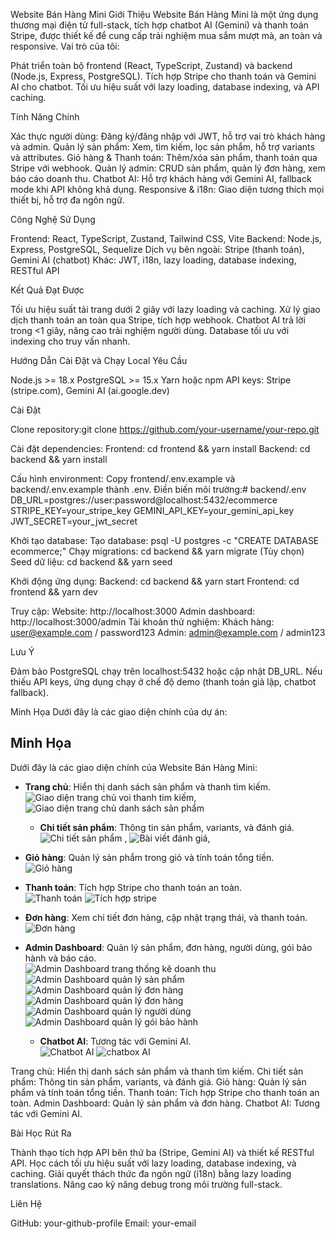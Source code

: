 Website Bán Hàng Mini
Giới Thiệu
Website Bán Hàng Mini là một ứng dụng thương mại điện tử full-stack, tích hợp chatbot AI (Gemini) và thanh toán Stripe, được thiết kế để cung cấp trải nghiệm mua sắm mượt mà, an toàn và responsive.
Vai trò của tôi:

Phát triển toàn bộ frontend (React, TypeScript, Zustand) và backend (Node.js, Express, PostgreSQL).
Tích hợp Stripe cho thanh toán và Gemini AI cho chatbot.
Tối ưu hiệu suất với lazy loading, database indexing, và API caching.

Tính Năng Chính

Xác thực người dùng: Đăng ký/đăng nhập với JWT, hỗ trợ vai trò khách hàng và admin.
Quản lý sản phẩm: Xem, tìm kiếm, lọc sản phẩm, hỗ trợ variants và attributes.
Giỏ hàng & Thanh toán: Thêm/xóa sản phẩm, thanh toán qua Stripe với webhook.
Quản lý admin: CRUD sản phẩm, quản lý đơn hàng, xem báo cáo doanh thu.
Chatbot AI: Hỗ trợ khách hàng với Gemini AI, fallback mode khi API không khả dụng.
Responsive & i18n: Giao diện tương thích mọi thiết bị, hỗ trợ đa ngôn ngữ.

Công Nghệ Sử Dụng

Frontend: React, TypeScript, Zustand, Tailwind CSS, Vite
Backend: Node.js, Express, PostgreSQL, Sequelize
Dịch vụ bên ngoài: Stripe (thanh toán), Gemini AI (chatbot)
Khác: JWT, i18n, lazy loading, database indexing, RESTful API

Kết Quả Đạt Được

Tối ưu hiệu suất tải trang dưới 2 giây với lazy loading và caching.
Xử lý giao dịch thanh toán an toàn qua Stripe, tích hợp webhook.
Chatbot AI trả lời trong <1 giây, nâng cao trải nghiệm người dùng.
Database tối ưu với indexing cho truy vấn nhanh.

Hướng Dẫn Cài Đặt và Chạy Local
Yêu Cầu

Node.js >= 18.x
PostgreSQL >= 15.x
Yarn hoặc npm
API keys: Stripe (stripe.com), Gemini AI (ai.google.dev)

Cài Đặt

Clone repository:git clone https://github.com/your-username/your-repo.git

Cài đặt dependencies:
Frontend: cd frontend && yarn install
Backend: cd backend && yarn install

Cấu hình environment:
Copy frontend/.env.example và backend/.env.example thành .env.
Điền biến môi trường:# backend/.env
DB_URL=postgres://user:password@localhost:5432/ecommerce
STRIPE_KEY=your_stripe_key
GEMINI_API_KEY=your_gemini_api_key
JWT_SECRET=your_jwt_secret

Khởi tạo database:
Tạo database: psql -U postgres -c "CREATE DATABASE ecommerce;"
Chạy migrations: cd backend && yarn migrate
(Tùy chọn) Seed dữ liệu: cd backend && yarn seed

Khởi động ứng dụng:
Backend: cd backend && yarn start
Frontend: cd frontend && yarn dev

Truy cập:
Website: http://localhost:3000
Admin dashboard: http://localhost:3000/admin
Tài khoản thử nghiệm:
Khách hàng: user@example.com / password123
Admin: admin@example.com / admin123

Lưu Ý

Đảm bảo PostgreSQL chạy trên localhost:5432 hoặc cập nhật DB_URL.
Nếu thiếu API keys, ứng dụng chạy ở chế độ demo (thanh toán giả lập, chatbot fallback).

Minh Họa
Dưới đây là các giao diện chính của dự án:

## Minh Họa

Dưới đây là các giao diện chính của Website Bán Hàng Mini:

- **Trang chủ**: Hiển thị danh sách sản phẩm và thanh tìm kiếm.  
  ![Giao diện trang chủ voi thanh tim kiếm](screenshots/homepage.png),
  ![Giao diện trang chủ danh sách sản phẩm](screenshots/ProductList_homepage.png)

  - **Chi tiết sản phẩm**: Thông tin sản phẩm, variants, và đánh giá.  
    ![Chi tiết sản phẩm](screenshots/product-detail.png) ,
    ![Bài viết đánh giá](screenshots/product-review.png),

- **Giỏ hàng**: Quản lý sản phẩm trong giỏ và tính toán tổng tiền.  
  ![Giỏ hàng](screenshots/cart.png)

- **Thanh toán**: Tích hợp Stripe cho thanh toán an toàn.  
  ![Thanh toán](screenshots/payment.png)
  ![Tích hợp stripe](screenshots/payment_stripe.png)

- **Đơn hàng**: Xem chi tiết đơn hàng, cập nhật trạng thái, và thanh toán.  
  ![Đơn hàng](screenshots/order.png)

- **Admin Dashboard**: Quản lý sản phẩm, đơn hàng, người dùng, gói bảo hành và báo cáo.  
  ![Admin Dashboard trang thống kê doanh thu](screenshots/admin_home.png)
  ![Admin Dashboard quản lý sản phẩm ](screenshots/admin_product.png)
  ![Admin Dashboard quản lý đơn hàng](screenshots/admin_categories.png)
  ![Admin Dashboard quản lý đơn hàng](screenshots/admin_order.png)
  ![Admin Dashboard quản lý người dùng](screenshots/admin_user.png)
  ![Admin Dashboard quản lý gói bảo hành](screenshots/admin_warranty.png)

  - **Chatbot AI**: Tương tác với Gemini AI.  
  ![Chatbot AI](screenshots/chatbot.png)
  ![chatbox AI](screenshots/chatbot2.png)


Trang chủ: Hiển thị danh sách sản phẩm và thanh tìm kiếm.
Chi tiết sản phẩm: Thông tin sản phẩm, variants, và đánh giá.
Giỏ hàng: Quản lý sản phẩm và tính toán tổng tiền.
Thanh toán: Tích hợp Stripe cho thanh toán an toàn.
Admin Dashboard: Quản lý sản phẩm và đơn hàng.
Chatbot AI: Tương tác với Gemini AI.

Bài Học Rút Ra

Thành thạo tích hợp API bên thứ ba (Stripe, Gemini AI) và thiết kế RESTful API.
Học cách tối ưu hiệu suất với lazy loading, database indexing, và caching.
Giải quyết thách thức đa ngôn ngữ (i18n) bằng lazy loading translations.
Nâng cao kỹ năng debug trong môi trường full-stack.

Liên Hệ

GitHub: your-github-profile
Email: your-email
